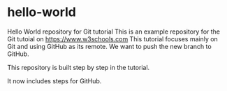 # hello-world
Hello World repository for Git tutorial
This is an example repository for the Git tutoial on https://www.w3schools.com
This tutorial focuses mainly on Git and using GitHub as its remote.
We want to push the new branch to GitHub.

This repository is built step by step in the tutorial.

It now includes steps for GitHub.
